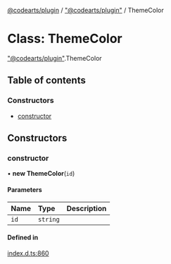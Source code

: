 [@codearts/plugin](../README.md) / ["@codearts/plugin"](../modules/_codearts_plugin_.md) / ThemeColor

# Class: ThemeColor

["@codearts/plugin"](../modules/_codearts_plugin_.md).ThemeColor

## Table of contents

### Constructors

- [constructor](codearts_plugin_.ThemeColor.md#constructor)

## Constructors

### constructor

• **new ThemeColor**(`id`)

#### Parameters

| Name | Type | Description |
| :------ | :------ | :------ |
| `id` | `string` |  |

#### Defined in

[index.d.ts:860](https://github.com/huaweicloud/cloudide-plugin-api/blob/b58031b/index.d.ts#L860)
